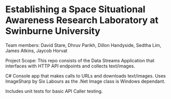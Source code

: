 # Establishing a Space Situational Awareness Research Laboratory at Swinburne University


Team members: David Stare, Dhruv Parikh, Dillon Handyside, Sedtha Lim, James Atkins, Jaycob Horvat

Project Scope: This repo consists of the Data Streams Application that interfaces with HTTP API endpoints and collects text/images.

C# Console app that makes calls to URLs and downloads text/images. Uses ImageSharp by Six Labours as the .Net Image class is Windows dependant.

Includes unit tests for basic API Caller testing.
 

 


